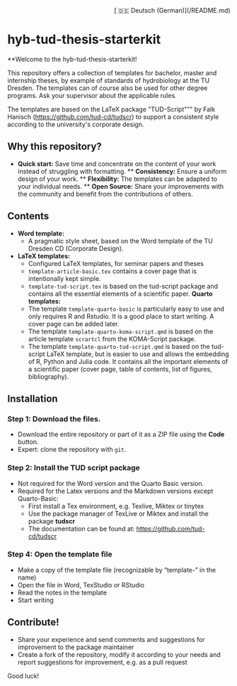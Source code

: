 <div style="text-align: right;">
[ 🇩🇪 Deutsch (German)](/README.md)
</div>

# hyb-tud-thesis-starterkit


**Welcome to the hyb-tud-thesis-starterkit!

This repository offers a collection of templates for bachelor, master and internship theses, by example of standards of hydrobiology at the TU Dresden. The templates can of course also be used for other degree programs. Ask your supervisor about the applicable rules.

The templates are based on the LaTeX package "TUD-Script"”" by Falk Hanisch (https://github.com/tud-cd/tudscr) to support a consistent style according to the university's corporate design.


## Why this repository?

* **Quick start:** Save time and concentrate on the content of your work instead of struggling with formatting.
** **Consistency:** Ensure a uniform design of your work.
** **Flexibility:** The templates can be adapted to your individual needs.
** **Open Source:** Share your improvements with the community and benefit from the contributions of others.

## Contents

* **Word template:** 
    * A pragmatic style sheet, based on the Word template of the TU Dresden CD (Corporate Design).
* **LaTeX templates:** 
    * Configured LaTeX templates, for seminar papers and theses 
    * `template-article-basic.tex` contains a cover page that is intentionally kept simple.
    * `template-tud-script.tex` is based on the tud-script package and contains all the essential elements of a scientific paper.
**Quarto templates:** 
    * The template `template-quarto-basic` is particularly easy to use and only requires R and Rstudio. It is a good place to start writing. A cover page can be added later.
    * The template `template-quarto-koma-script.qmd` is based on the article template `scrartcl` from the KOMA-Script package.
    * The template `template-quarto-tud-script.qmd` is based on the tud-script LaTeX template, but is easier to use and allows the embedding of R, Python and Julia code. It contains all the important elements of a scientific paper (cover page, table of contents, list of figures, bibliography).

## Installation

### Step 1: Download the files.

* Download the entire repository or part of it as a ZIP file using the **Code** button.
* Expert: clone the repository with `git`.

### Step 2: Install the TUD script package

* Not required for the Word version and the Quarto Basic version.
* Required for the Latex versions and the Markdown versions except Quarto-Basic:
    * First install a Tex environment, e.g. Texlive, Miktex or tinytex
    * Use the package manager of TexLive or Miktex and install the package **tudscr**
    * The documentation can be found at: https://github.com/tud-cd/tudscr
    
### Step 4: Open the template file

* Make a copy of the template file (recognizable by “template-” in the name)
* Open the file in Word, TexStudio or RStudio
* Read the notes in the template
* Start writing

## Contribute!

* Share your experience and send comments and suggestions for improvement to the package maintainer
* Create a fork of the repository, modify it according to your needs and report suggestions for improvement, e.g. as a pull request



Good luck!

